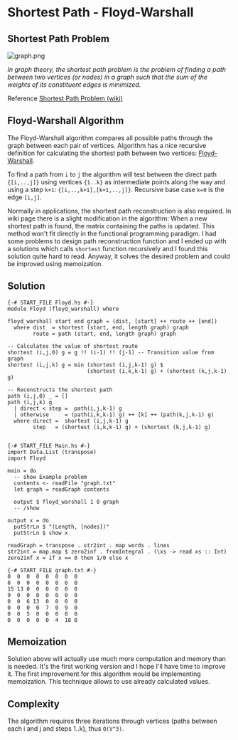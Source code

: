 # Shortest Path - Floyd-Warshall

## Shortest Path Problem

![graph.png](https://www.fpcomplete.com/media/5217b2d7-bb7c-4364-a280-6ea2c5775b8b.png)

_In graph theory, the shortest path problem is the problem of finding a path between two vertices (or nodes) in a graph such that the sum of the weights of its constituent edges is minimized._

Reference [Shortest Path Problem (wiki)](http://en.wikipedia.org/wiki/Shortest_path_problem)


## Floyd-Warshall Algorithm
The Floyd-Warshall algorithm compares all possible paths through the graph between each pair of vertices. Algorithm has a nice recursive definition for calculating the shortest path between two vertices: [Floyd-Warshall](http://en.wikipedia.org/wiki/Floyd%E2%80%93Warshall_algorithm#Algorithm).

To find a path from `i` to `j` the algorithm will test between the direct path `{[i,..,j]}` using vertices `{1..k}` as intermediate points along the way and using a step `k+1`: `{[i,..,k+1],[k+1,..,j]}`. Recursive base case `k=0` is the edge `[i,j]`.

Normally in applications, the shortest path reconstruction is also required. In wiki page there is a slight modification in the algorithm: When a new shortest path is found, the matrix containing the paths is updated. This method won't fit directly in the functional programming paradigm. I had some problems to design path reconstruction function and I ended up with a solutions which calls `shortest` function recursively and I found this solution quite hard to read. Anyway, it solves the desired problem and could be improved using memoization.

## Solution
   

``` active haskell
{-# START_FILE Floyd.hs #-}
module Floyd (floyd_warshall) where

floyd_warshall start end graph = (dist, [start] ++ route ++ [end])
  where dist  = shortest (start, end, length graph) graph
        route = path (start, end, length graph) graph
        
-- Calculates the value of shortest route
shortest (i,j,0) g = g !! (i-1) !! (j-1) -- Transition value from graph
shortest (i,j,k) g = min (shortest (i,j,k-1) g) $
                         (shortest (i,k,k-1) g) + (shortest (k,j,k-1) g)

-- Reconstructs the shortest path
path (i,j,0) _ = []
path (i,j,k) g
  | direct < step =  path(i,j,k-1) g
  | otherwise     = (path(i,k,k-1) g) ++ [k] ++ (path(k,j,k-1) g)
  where direct =  shortest (i,j,k-1) g
        step   = (shortest (i,k,k-1) g) + (shortest (k,j,k-1) g)


{-# START_FILE Main.hs #-}
import Data.List (transpose)
import Floyd

main = do
  -- show Example problem
  contents <- readFile "graph.txt"
  let graph = readGraph contents

  output $ floyd_warshall 1 8 graph
  -- /show

output x = do
  putStrLn $ "(Length, [nodes])"
  putStrLn $ show x

readGraph = transpose . str2int . map words . lines
str2int = map.map $ zero2inf . fromIntegral . (\xs -> read xs :: Int)
zero2inf x = if x == 0 then 1/0 else x
 
{-# START_FILE graph.txt #-}
0  0  0  0  0  0  0  0
8  0  0  0  0  0  0  0
15 13 0  0  0  0  0  0
9  0  0  0  0  0  0  0
0  0  6 13  0  0  0  0
0  0  0  0  7  0  9  0
0  0  5  0  0  0  0  0
0  0  0  0  0  4  18 0

```

## Memoization
Solution above will actually use much more computation and memory than is needed. It's the first working version and I hope I'll have time to improve it. The first improvement for this algorithm would be implementing memoization. This technique allows to use already calculated values.

## Complexity
The algorithm requires three iterations through vertices (paths between each i and j and steps 1..k), thus `O(V^3)`.
